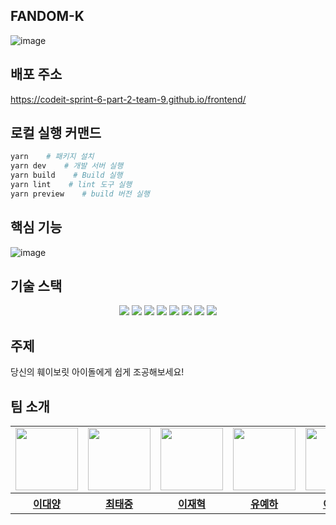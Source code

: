 ## FANDOM-K
![image](https://github.com/Codeit-Sprint-6-Part-2-Team-9/frontend/assets/83871696/a972ffa7-b7e0-4446-851f-f198e1013bb8)


## 배포 주소
https://codeit-sprint-6-part-2-team-9.github.io/frontend/


## 로컬 실행 커맨드
```sh
yarn    # 패키지 설치
yarn dev    # 개발 서버 실행
yarn build    # Build 실행
yarn lint    # lint 도구 실행
yarn preview    # build 버전 실행
```

## 핵심 기능
![image](https://github.com/Codeit-Sprint-6-Part-2-Team-9/frontend/assets/83871696/34be97c0-e178-4235-8c8f-07047625b680)



## 기술 스택
<div align=center> 
<img src="https://img.shields.io/badge/javascript-F7DF1E?style=for-the-badge&logo=javascript&logoColor=black">
<img src="https://img.shields.io/badge/react-61DAFB?style=for-the-badge&logo=react&logoColor=black">
<img src="https://img.shields.io/badge/reactquery-FF4154?style=for-the-badge&logo=reactquery&logoColor=black">
<img src="https://img.shields.io/badge/reactrouter-CA4245?style=for-the-badge&logo=reactrouter&logoColor=black">
<img src="https://img.shields.io/badge/axios-5A29E4?style=for-the-badge&logo=axios&logoColor=black">
<img src="https://img.shields.io/badge/vite-646CFF?style=for-the-badge&logo=vite&logoColor=black"> 
<img src="https://img.shields.io/badge/yarn-2C8EBB?style=for-the-badge&logo=yarn&logoColor=black"> 
<img src="https://img.shields.io/badge/mantine-339AF0?style=for-the-badge&logo=mantine&logoColor=black">
</div>

## 주제
당신의 훼이보릿 아이돌에게 쉽게 조공해보세요!

## 팀 소개

<table align="center">
    <tbody>
        <tr>
            <td>
                <a href="https://github.com/oceanlee-seoul">
                    <img src="https://avatars.githubusercontent.com/oceanlee-seoul" width="100" height="100"/>
                </a>
            </td>
            <td>
                <a href="https://github.com/dotw0xff">
                    <img src="https://avatars.githubusercontent.com/dotw0xff" width="100" height="100"/>
                </a>  
            </td>
            <td>
                <a href="https://github.com/JHmeatschool">
                    <img src="https://avatars.githubusercontent.com/JHmeatschool" width="100px" height="100px"/>
                </a>
            </td>
            <td>
                <a href="https://github.com/YehaYoo">
                    <img src="https://avatars.githubusercontent.com/YehaYoo" width="100px" height="100px"/>
                </a>  
            </td>
            <td>
                <a href="https://github.com/doh-yo">
                    <img src="https://avatars.githubusercontent.com/doh-yo" width="100px" height="100px"/>
                </a>
            </td>
        </tr>
        <tr>
            <th>
                <a href="https://github.com/oceanlee-seoul">이대양</a>
            </th>
            <th>
                <a href="https://github.com/dotw0xff">최태중</a>
            </th>
            <th>
                <a href="https://github.com/JHmeatschool">이재혁</a>
            </th>
            <th>
                <a href="https://github.com/YehaYoo">유예하</a>
            </th>
            <th>
                <a href="https://github.com/doh-yo">이도요</a>
            </th>
        </tr>
    </tbody>
</table>
